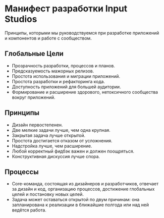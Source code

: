 # Манифест разработки Input Studios

Принципы, которыми мы руководствуемся при разработке приложений и компонентов и работе с сообществом.

## Глобальные Цели

- Прозрачность разработки, процессов и планов.
- Предсказуемость мажорных релизов.
- Простота использования и миграции приложений.
- Простота разработки и рефакторинга кода.
- Доступность приложений для большей аудитории.
- Формирование и расширение здорового, нетоксичного сообщества вокруг приложений.

## Принципы

- Дизайн первостепенен.
- Две мелкие задачи лучше, чем одна крупная.
- Закрытая задача лучше открытой.
- Простота достигается отказом от усложнения.
- Надстройка лучше, чем расширение.
- Любой корректный фидбэк важен и должен поощряться.
- Конструктивная дискуссия лучше спора.

## Процессы

- Core-команда, состоящая из дизайнеров и разработчиков, отвечает за дизайн и код, организацию процессов,
  достижение глобальных целей и постановку новых целей.
- Задача может оставаться открытой по двум причинам: она запланирована к реализации в ближайшие полгода или над ней
  ведётся работа.